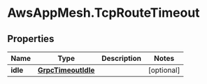 # AwsAppMesh.TcpRouteTimeout

## Properties

Name | Type | Description | Notes
------------ | ------------- | ------------- | -------------
**idle** | [**GrpcTimeoutIdle**](GrpcTimeoutIdle.md) |  | [optional] 


